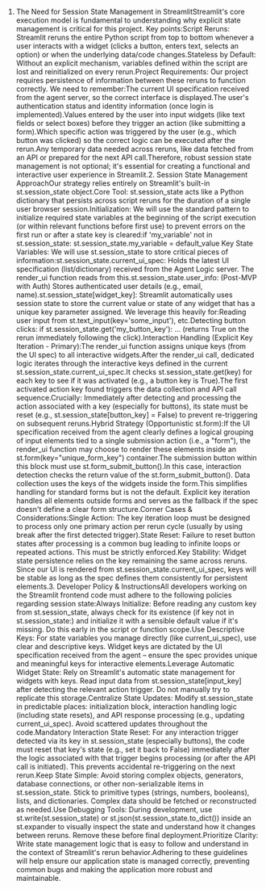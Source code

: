 1. The Need for Session State Management in StreamlitStreamlit's core execution model is fundamental to understanding why explicit state management is critical for this project. Key points:Script Reruns: Streamlit reruns the entire Python script from top to bottom whenever a user interacts with a widget (clicks a button, enters text, selects an option) or when the underlying data/code changes.Stateless by Default: Without an explicit mechanism, variables defined within the script are lost and reinitialized on every rerun.Project Requirements: Our project requires persistence of information between these reruns to function correctly. We need to remember:The current UI specification received from the agent server, so the correct interface is displayed.The user's authentication status and identity information (once login is implemented).Values entered by the user into input widgets (like text fields or select boxes) before they trigger an action (like submitting a form).Which specific action was triggered by the user (e.g., which button was clicked) so the correct logic can be executed after the rerun.Any temporary data needed across reruns, like data fetched from an API or prepared for the next API call.Therefore, robust session state management is not optional; it's essential for creating a functional and interactive user experience in Streamlit.2. Session State Management ApproachOur strategy relies entirely on Streamlit's built-in st.session_state object.Core Tool: st.session_state acts like a Python dictionary that persists across script reruns for the duration of a single user browser session.Initialization: We will use the standard pattern to initialize required state variables at the beginning of the script execution (or within relevant functions before first use) to prevent errors on the first run or after a state key is cleared:if 'my_variable' not in st.session_state:
    st.session_state.my_variable = default_value
Key State Variables: We will use st.session_state to store critical pieces of information:st.session_state.current_ui_spec: Holds the latest UI specification (list/dictionary) received from the Agent Logic server. The render_ui function reads from this.st.session_state.user_info: (Post-MVP with Auth) Stores authenticated user details (e.g., email, name).st.session_state[widget_key]: Streamlit automatically uses session state to store the current value or state of any widget that has a unique key parameter assigned. We leverage this heavily for:Reading user input from st.text_input(key='some_input'), etc.Detecting button clicks: if st.session_state.get('my_button_key'): ... (returns True on the rerun immediately following the click).Interaction Handling (Explicit Key Iteration - Primary):The render_ui function assigns unique keys (from the UI spec) to all interactive widgets.After the render_ui call, dedicated logic iterates through the interactive keys defined in the current st.session_state.current_ui_spec.It checks st.session_state.get(key) for each key to see if it was activated (e.g., a button key is True).The first activated action key found triggers the data collection and API call sequence.Crucially: Immediately after detecting and processing the action associated with a key (especially for buttons), its state must be reset (e.g., st.session_state[button_key] = False) to prevent re-triggering on subsequent reruns.Hybrid Strategy (Opportunistic st.form):If the UI specification received from the agent clearly defines a logical grouping of input elements tied to a single submission action (i.e., a "form"), the render_ui function may choose to render these elements inside an st.form(key="unique_form_key") container.The submission button within this block must use st.form_submit_button().In this case, interaction detection checks the return value of the st.form_submit_button(). Data collection uses the keys of the widgets inside the form.This simplifies handling for standard forms but is not the default. Explicit key iteration handles all elements outside forms and serves as the fallback if the spec doesn't define a clear form structure.Corner Cases & Considerations:Single Action: The key iteration loop must be designed to process only one primary action per rerun cycle (usually by using break after the first detected trigger).State Reset: Failure to reset button states after processing is a common bug leading to infinite loops or repeated actions. This must be strictly enforced.Key Stability: Widget state persistence relies on the key remaining the same across reruns. Since our UI is rendered from st.session_state.current_ui_spec, keys will be stable as long as the spec defines them consistently for persistent elements.3. Developer Policy & InstructionsAll developers working on the Streamlit frontend code must adhere to the following policies regarding session state:Always Initialize: Before reading any custom key from st.session_state, always check for its existence (if key not in st.session_state:) and initialize it with a sensible default value if it's missing. Do this early in the script or function scope.Use Descriptive Keys: For state variables you manage directly (like current_ui_spec), use clear and descriptive keys. Widget keys are dictated by the UI specification received from the agent – ensure the spec provides unique and meaningful keys for interactive elements.Leverage Automatic Widget State: Rely on Streamlit's automatic state management for widgets with keys. Read input data from st.session_state[input_key] after detecting the relevant action trigger. Do not manually try to replicate this storage.Centralize State Updates: Modify st.session_state in predictable places: initialization block, interaction handling logic (including state resets), and API response processing (e.g., updating current_ui_spec). Avoid scattered updates throughout the code.Mandatory Interaction State Reset: For any interaction trigger detected via its key in st.session_state (especially buttons), the code must reset that key's state (e.g., set it back to False) immediately after the logic associated with that trigger begins processing (or after the API call is initiated). This prevents accidental re-triggering on the next rerun.Keep State Simple: Avoid storing complex objects, generators, database connections, or other non-serializable items in st.session_state. Stick to primitive types (strings, numbers, booleans), lists, and dictionaries. Complex data should be fetched or reconstructed as needed.Use Debugging Tools: During development, use st.write(st.session_state) or st.json(st.session_state.to_dict()) inside an st.expander to visually inspect the state and understand how it changes between reruns. Remove these before final deployment.Prioritize Clarity: Write state management logic that is easy to follow and understand in the context of Streamlit's rerun behavior.Adhering to these guidelines will help ensure our application state is managed correctly, preventing common bugs and making the application more robust and maintainable.